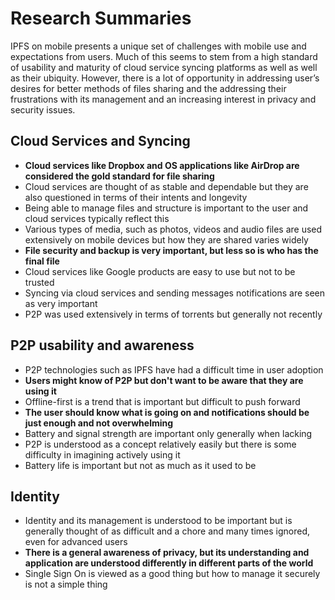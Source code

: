 # Research Summaries

IPFS on mobile presents a unique set of challenges with mobile use and expectations from users. Much of this seems to stem from a high standard of usability and maturity of cloud service syncing platforms as well as well as their ubiquity. However, there is a lot of opportunity in addressing user’s desires for better methods of files sharing and the addressing their frustrations with its management and an increasing interest in privacy and security issues.

## Cloud Services and Syncing

* **Cloud services like Dropbox and OS applications like AirDrop are considered the gold standard for file sharing**
* Cloud services are thought of as stable and dependable but they are also questioned in terms of their intents and longevity
* Being able to manage files and structure is important to the user and cloud services typically reflect this
* Various types of media, such as photos, videos and audio files are used extensively on mobile devices but how they are shared varies widely
* **File security and backup is very important, but less so is who has the final file**
* Cloud services like Google products are easy to use but not to be trusted
* Syncing via cloud services and sending messages notifications are seen as very important
* P2P was used extensively in terms of torrents but generally not recently

## P2P usability and awareness

* P2P technologies such as IPFS have had a difficult time in user adoption
* **Users might know of P2P but don't want to be aware that they are using it**
* Offline-first is a trend that is important but difficult to push forward
* **The user should know what is going on and notifications should be just enough and not overwhelming**
* Battery and signal strength are important only generally when lacking
* P2P is understood as a concept relatively easily but there is some difficulty in imagining actively using it
* Battery life is important but not as much as it used to be

## Identity

* Identity and its management is understood to be important but is generally thought of as difficult and a chore and many times ignored, even for advanced users
* **There is a general awareness of privacy, but its understanding and application are understood differently in different parts of the world**
* Single Sign On is viewed as a good thing but how to manage it securely is not a simple thing

